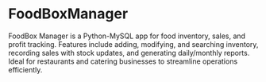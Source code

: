 # FoodBoxManager
FoodBox Manager is a Python-MySQL app for food inventory, sales, and profit tracking. Features include adding, modifying, and searching inventory, recording sales with stock updates, and generating daily/monthly reports. Ideal for restaurants and catering businesses to streamline operations efficiently.
